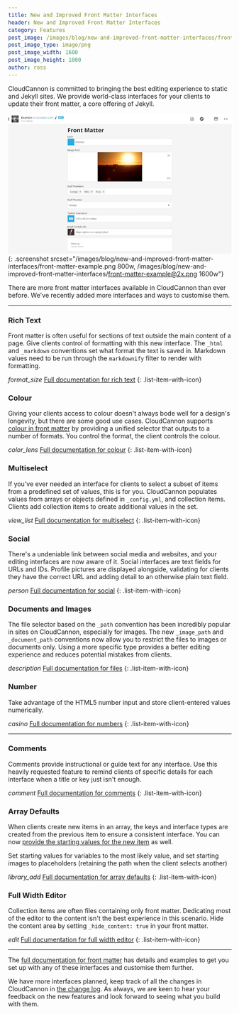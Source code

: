 ```yaml
---
title: New and Improved Front Matter Interfaces
header: New and Improved Front Matter Interfaces
category: Features
post_image: /images/blog/new-and-improved-front-matter-interfaces/front-matter-example@2x.png
post_image_type: image/png
post_image_width: 1600
post_image_height: 1000
author: ross
---
```


CloudCannon is committed to bringing the best editing experience to static and Jekyll sites. We provide world-class interfaces for your clients to update their front matter, a core offering of Jekyll.

![Example front matter in CloudCannon](/images/blog/new-and-improved-front-matter-interfaces/front-matter-example.png){: .screenshot srcset="/images/blog/new-and-improved-front-matter-interfaces/front-matter-example.png 800w, /images/blog/new-and-improved-front-matter-interfaces/front-matter-example@2x.png 1600w"}

There are more front matter interfaces available in CloudCannon than ever before. We've recently added more interfaces and ways to customise them.

---

### Rich Text

Front matter is often useful for sections of text outside the main content of a page. Give clients control of formatting with this new interface. The `_html` and `_markdown` conventions set what format the text is saved in. Markdown values need to be run through the `markdownify` filter to render with formatting.

<i class="material-icons">format_size</i> [Full documentation for rich text](https://docs.cloudcannon.com/editing/front-matter/#rich-text)
{: .list-item-with-icon}

### Colour

Giving your clients access to colour doesn't always bode well for a design's longevity, but there are some good use cases. CloudCannon supports [colour in front matter](https://docs.cloudcannon.com/editing/front-matter/#colour) by providing a unified selector that outputs to a number of formats. You control the format, the client controls the colour.

<i class="material-icons">color_lens</i> [Full documentation for colour](https://docs.cloudcannon.com/editing/front-matter/#colour)
{: .list-item-with-icon}

### Multiselect

If you've ever needed an interface for clients to select a subset of items from a predefined set of values, this is for you. CloudCannon populates values from arrays or objects defined in `_config.yml`, and collection items. Clients add collection items to create additional values in the set.

<i class="material-icons">view_list</i> [Full documentation for multiselect](https://docs.cloudcannon.com/editing/front-matter/#multiselect)
{: .list-item-with-icon}

### Social

There's a undeniable link between social media and websites, and your editing interfaces are now aware of it. Social interfaces are text fields for URLs and IDs. Profile pictures are displayed alongside, validating for clients they have the correct URL and adding detail to an otherwise plain text field.

<i class="material-icons">person</i> [Full documentation for social](https://docs.cloudcannon.com/editing/front-matter/#social)
{: .list-item-with-icon}

### Documents and Images

The file selector based on the `_path` convention has been incredibly popular in sites on CloudCannon, especially for images. The new `_image_path` and `_document_path` conventions now allow you to restrict the files to images or documents only. Using a more specific type provides a better editing experience and reduces potential mistakes from clients.

<i class="material-icons">description</i> [Full documentation for files](https://docs.cloudcannon.com/editing/front-matter/#file)
{: .list-item-with-icon}

### Number

Take advantage of the HTML5 number input and store client-entered values numerically.

<i class="material-icons">casino</i> [Full documentation for numbers](https://docs.cloudcannon.com/editing/front-matter/#number)
{: .list-item-with-icon}

---

### Comments

Comments provide instructional or guide text for any interface. Use this heavily requested feature to remind clients of specific details for each interface when a title or key just isn't enough.

<i class="material-icons">comment</i> [Full documentation for comments](https://docs.cloudcannon.com/editing/front-matter/#comment)
{: .list-item-with-icon}

### Array Defaults

When clients create new items in an array, the keys and interface types are created from the previous item to ensure a consistent interface. You can now [provide the starting values for the new item](https://docs.cloudcannon.com/editing/front-matter/#array-defaults) as well.

Set starting values for variables to the most likely value, and set starting images to placeholders (retaining the path when the client selects another)

<i class="material-icons">library_add</i> [Full documentation for array defaults](https://docs.cloudcannon.com/editing/front-matter/#array-defaults)
{: .list-item-with-icon}

### Full Width Editor

Collection items are often files containing only front matter. Dedicating most of the editor to the content isn't the best experience in this scenario. Hide the content area by setting `_hide_content: true` in your front matter.

<i class="material-icons">edit</i> [Full documentation for full width editor](https://docs.cloudcannon.com/editing/content-editor/#hiding-the-content-area)
{: .list-item-with-icon}

---

The [full documentation for front matter](https://docs.cloudcannon.com/editing/front-matter/) has details and examples to get you set up with any of these interfaces and customise them further.

We have more interfaces planned, keep track of all the changes in CloudCannon in [the change log](https://docs.cloudcannon.com/changelog/). As always, we are keen to hear your feedback on the new features and look forward to seeing what you build with them.
